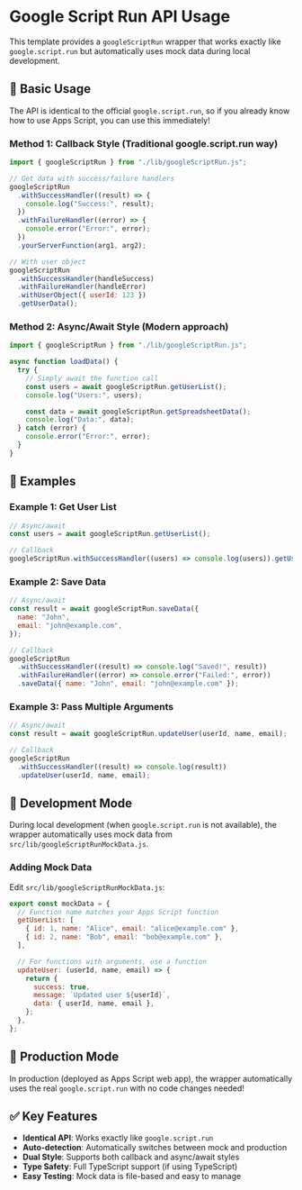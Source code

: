 # Google Script Run API Usage

This template provides a `googleScriptRun` wrapper that works exactly like `google.script.run` but automatically uses mock data during local development.

## 🎯 Basic Usage

The API is identical to the official `google.script.run`, so if you already know how to use Apps Script, you can use this immediately!

### Method 1: Callback Style (Traditional google.script.run way)

```javascript
import { googleScriptRun } from "./lib/googleScriptRun.js";

// Get data with success/failure handlers
googleScriptRun
  .withSuccessHandler((result) => {
    console.log("Success:", result);
  })
  .withFailureHandler((error) => {
    console.error("Error:", error);
  })
  .yourServerFunction(arg1, arg2);

// With user object
googleScriptRun
  .withSuccessHandler(handleSuccess)
  .withFailureHandler(handleError)
  .withUserObject({ userId: 123 })
  .getUserData();
```

### Method 2: Async/Await Style (Modern approach)

```javascript
import { googleScriptRun } from "./lib/googleScriptRun.js";

async function loadData() {
  try {
    // Simply await the function call
    const users = await googleScriptRun.getUserList();
    console.log("Users:", users);

    const data = await googleScriptRun.getSpreadsheetData();
    console.log("Data:", data);
  } catch (error) {
    console.error("Error:", error);
  }
}
```

## 📝 Examples

### Example 1: Get User List

```javascript
// Async/await
const users = await googleScriptRun.getUserList();

// Callback
googleScriptRun.withSuccessHandler((users) => console.log(users)).getUserList();
```

### Example 2: Save Data

```javascript
// Async/await
const result = await googleScriptRun.saveData({
  name: "John",
  email: "john@example.com",
});

// Callback
googleScriptRun
  .withSuccessHandler((result) => console.log("Saved!", result))
  .withFailureHandler((error) => console.error("Failed:", error))
  .saveData({ name: "John", email: "john@example.com" });
```

### Example 3: Pass Multiple Arguments

```javascript
// Async/await
const result = await googleScriptRun.updateUser(userId, name, email);

// Callback
googleScriptRun
  .withSuccessHandler((result) => console.log(result))
  .updateUser(userId, name, email);
```

## 🔧 Development Mode

During local development (when `google.script.run` is not available), the wrapper automatically uses mock data from `src/lib/googleScriptRunMockData.js`.

### Adding Mock Data

Edit `src/lib/googleScriptRunMockData.js`:

```javascript
export const mockData = {
  // Function name matches your Apps Script function
  getUserList: [
    { id: 1, name: "Alice", email: "alice@example.com" },
    { id: 2, name: "Bob", email: "bob@example.com" },
  ],

  // For functions with arguments, use a function
  updateUser: (userId, name, email) => {
    return {
      success: true,
      message: `Updated user ${userId}`,
      data: { userId, name, email },
    };
  },
};
```

## 🚀 Production Mode

In production (deployed as Apps Script web app), the wrapper automatically uses the real `google.script.run` with no code changes needed!

## ✅ Key Features

- **Identical API**: Works exactly like `google.script.run`
- **Auto-detection**: Automatically switches between mock and production
- **Dual Style**: Supports both callback and async/await styles
- **Type Safety**: Full TypeScript support (if using TypeScript)
- **Easy Testing**: Mock data is file-based and easy to manage
